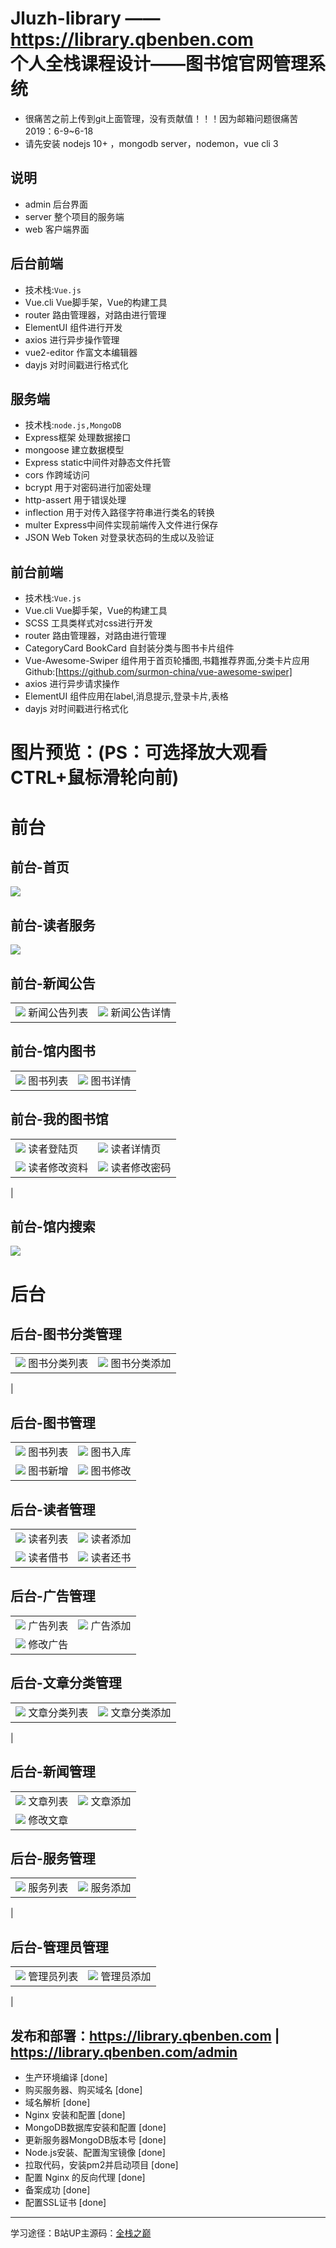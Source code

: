 Jluzh-library —— https://library.qbenben.com <br>
个人全栈课程设计——图书馆官网管理系统
===
* 很痛苦之前上传到git上面管理，没有贡献值！！！因为邮箱问题很痛苦2019：6-9~6-18
* 请先安装 nodejs 10+ ，mongodb server，nodemon，vue cli 3
## 说明
* admin 后台界面
* server 整个项目的服务端
* web 客户端界面

## 后台前端
*  技术栈:<code>Vue.js</code>
* Vue.cli Vue脚手架，Vue的构建工具
* router 路由管理器，对路由进行管理
* ElementUI 组件进行开发
* axios 进行异步操作管理
* vue2-editor 作富文本编辑器
* dayjs 对时间戳进行格式化


##  服务端
*  技术栈:<code>node.js,</code><code>MongoDB</code>
* Express框架 处理数据接口
* mongoose 建立数据模型
* Express static中间件对静态文件托管
* cors 作跨域访问
* bcrypt 用于对密码进行加密处理
* http-assert 用于错误处理
* inflection 用于对传入路径字符串进行类名的转换
* multer Express中间件实现前端传入文件进行保存
* JSON Web Token 对登录状态码的生成以及验证


## 前台前端
*  技术栈:<code>Vue.js</code>
* Vue.cli Vue脚手架，Vue的构建工具
* SCSS 工具类样式对css进行开发
* router 路由管理器，对路由进行管理
* CategoryCard BookCard 自封装分类与图书卡片组件
* Vue-Awesome-Swiper 组件用于首页轮播图,书籍推荐界面,分类卡片应用 Github:[https://github.com/surmon-china/vue-awesome-swiper]
* axios 进行异步请求操作
* ElementUI 组件应用在label,消息提示,登录卡片,表格
* dayjs 对时间戳进行格式化


 图片预览：(PS：可选择放大观看 CTRL+鼠标滑轮向前)
===
# 前台

## 前台-首页
<img  src="./screenshots/q-shouye.png">

## 前台-读者服务
<img  src="./screenshots/q-server.png">

## 前台-新闻公告

|                                                                                     |                                           |
| --------------------------------------------------------------------------------------- | ------------------------------------------- |
| ![](./screenshots/q-articlist.png) 新闻公告列表                                                     | ![](./screenshots/q-articinfo.png) 新闻公告详情       |


## 前台-馆内图书

|                                                                                     |                                           |
| --------------------------------------------------------------------------------------- | ------------------------------------------- |
| ![](./screenshots/q-book.png) 图书列表                                                     | ![](./screenshots/q-bookinfo.png) 图书详情       |

## 前台-我的图书馆

|                                                                                       |                                            |
| --------------------------------------------------------------------------------------- | ------------------------------------------- |
| ![](./screenshots/q-login.png) 读者登陆页                                                     | ![](./screenshots/q-readerinfor.png) 读者详情页       |
| ![](./screenshots/q-readerditors.png) 读者修改资料                                           | ![](./screenshots/q-readereditorp.png) 读者修改密码 |
| 

## 前台-馆内搜索
<img  src="./screenshots/q-search.png">

# 后台
## 后台-图书分类管理

|                                                                                       |                                            |
| --------------------------------------------------------------------------------------- | ------------------------------------------- |
| ![](./screenshots/h-bookcategorylist.png) 图书分类列表                                                     | ![](./screenshots/h-bookcategory.png) 图书分类添加       |
|


## 后台-图书管理

|                                                                                       |                                            |
| --------------------------------------------------------------------------------------- | ------------------------------------------- |
| ![](./screenshots/h-booklist.png) 图书列表                                                     | ![](./screenshots/h-bookad.png) 图书入库       |
| ![](./screenshots/h-bookadd.png) 图书新增                                           | ![](./screenshots/h-bookeditor.png) 图书修改 |

## 后台-读者管理

|                                                                                       |                                            |
| --------------------------------------------------------------------------------------- | ------------------------------------------- |
| ![](./screenshots/h-readerlist.png) 读者列表                                                     | ![](./screenshots/h-readeradd.png) 读者添加       |
| ![](./screenshots/h-readerlend.png) 读者借书                                           | ![](./screenshots/h-readerretrun.png) 读者还书 |

## 后台-广告管理

|                                                                                       |                                            |
| --------------------------------------------------------------------------------------- | ------------------------------------------- |
| ![](./screenshots/h-adlist.png) 广告列表                                                     | ![](./screenshots/h-adadd.png) 广告添加       |
| ![](./screenshots/h-adeitor.png) 修改广告                                           | 


## 后台-文章分类管理

|                                                                                       |                                            |
| --------------------------------------------------------------------------------------- | ------------------------------------------- |
| ![](./screenshots/h-articalcatroylist.png) 文章分类列表                                                     | ![](./screenshots/h-articalcatroy.png) 文章分类添加       |
|

## 后台-新闻管理

|                                                                                       |                                            |
| --------------------------------------------------------------------------------------- | ------------------------------------------- |
| ![](./screenshots/h-articallist.png) 文章列表                                                     | ![](./screenshots/h-articaladd.png) 文章添加       |
| ![](./screenshots/h-articaleditro.png) 修改文章                                          | 

## 后台-服务管理

|                                                                                       |                                            |
| --------------------------------------------------------------------------------------- | ------------------------------------------- |
| ![](./screenshots/h-serverlist.png) 服务列表                                                     | ![](./screenshots/h-serveradd.png) 服务添加       |
|

## 后台-管理员管理

|                                                                                       |                                            |
| --------------------------------------------------------------------------------------- | ------------------------------------------- |
| ![](./screenshots/h-adminlist.png) 管理员列表                                                     | ![](./screenshots/h-adminadd.png) 管理员添加       |
|


##  发布和部署：https://library.qbenben.com | https://library.qbenben.com/admin
* 生产环境编译  [done]
* 购买服务器、购买域名 [done]
* 域名解析 [done]
* Nginx 安装和配置 [done]
* MongoDB数据库安装和配置 [done]
* 更新服务器MongoDB版本号 [done]
* Node.js安装、配置淘宝镜像 [done]
* 拉取代码，安装pm2并启动项目 [done]
* 配置 Nginx 的反向代理 [done]
* 备案成功 [done]
* 配置SSL证书 [done]
--- 
学习途径：B站UP主源码：<a target="_blank" href="https://github.com/wxs77577/node-vue-moba">全栈之巅</a> 
